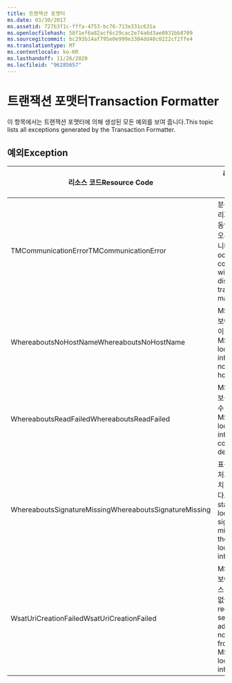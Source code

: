 ```yaml
---
title: 트랜잭션 포맷터
ms.date: 03/30/2017
ms.assetid: 727b3f1c-fffa-4753-bc76-713e331c631a
ms.openlocfilehash: 58f1ef6a82acf6c29cac2e74a6d3ae0931bb8709
ms.sourcegitcommit: bc293b14af795e0e999e3304dd40c0222cf2ffe4
ms.translationtype: MT
ms.contentlocale: ko-KR
ms.lasthandoff: 11/26/2020
ms.locfileid: "96285657"
---
```

# <a name="transaction-formatter"></a><span data-ttu-id="5ba1f-102">트랜잭션 포맷터</span><span class="sxs-lookup"><span data-stu-id="5ba1f-102">Transaction Formatter</span></span>

<span data-ttu-id="5ba1f-103">이 항목에서는 트랜잭션 포맷터에 의해 생성된 모든 예외를 보여 줍니다.</span><span class="sxs-lookup"><span data-stu-id="5ba1f-103">This topic lists all exceptions generated by the Transaction Formatter.</span></span>  
  
## <a name="exception"></a><span data-ttu-id="5ba1f-104">예외</span><span class="sxs-lookup"><span data-stu-id="5ba1f-104">Exception</span></span>  
  
|<span data-ttu-id="5ba1f-105">리소스 코드</span><span class="sxs-lookup"><span data-stu-id="5ba1f-105">Resource Code</span></span>|<span data-ttu-id="5ba1f-106">리소스 문자열</span><span class="sxs-lookup"><span data-stu-id="5ba1f-106">Resource String</span></span>|  
|-------------------|---------------------|  
|<span data-ttu-id="5ba1f-107">TMCommunicationError</span><span class="sxs-lookup"><span data-stu-id="5ba1f-107">TMCommunicationError</span></span>|<span data-ttu-id="5ba1f-108">분산 트랜잭션 관리자와 통신하는 동안 알 수 없는 오류가 발생했습니다.</span><span class="sxs-lookup"><span data-stu-id="5ba1f-108">An error occurred while communicating with the distributed transaction manager.</span></span>|  
|<span data-ttu-id="5ba1f-109">WhereaboutsNoHostName</span><span class="sxs-lookup"><span data-stu-id="5ba1f-109">WhereaboutsNoHostName</span></span>|<span data-ttu-id="5ba1f-110">MSDTC 위치 정보에 호스트 이름이 없습니다.</span><span class="sxs-lookup"><span data-stu-id="5ba1f-110">The MSDTC location information did not contain a host name.</span></span>|  
|<span data-ttu-id="5ba1f-111">WhereaboutsReadFailed</span><span class="sxs-lookup"><span data-stu-id="5ba1f-111">WhereaboutsReadFailed</span></span>|<span data-ttu-id="5ba1f-112">MSDTC 위치 정보를 역직렬화할 수 없습니다.</span><span class="sxs-lookup"><span data-stu-id="5ba1f-112">The MSDTC location information could not be deserialized.</span></span>|  
|<span data-ttu-id="5ba1f-113">WhereaboutsSignatureMissing</span><span class="sxs-lookup"><span data-stu-id="5ba1f-113">WhereaboutsSignatureMissing</span></span>|<span data-ttu-id="5ba1f-114">표준 위치 시그니처가 MSDTC 위치 정보에 없습니다.</span><span class="sxs-lookup"><span data-stu-id="5ba1f-114">The standard location signature was missing from the MSDTC location information.</span></span>|  
|<span data-ttu-id="5ba1f-115">WsatUriCreationFailed</span><span class="sxs-lookup"><span data-stu-id="5ba1f-115">WsatUriCreationFailed</span></span>|<span data-ttu-id="5ba1f-116">MSDTC 위치 정보에서 등록 서비스 주소를 만들 수 없습니다.</span><span class="sxs-lookup"><span data-stu-id="5ba1f-116">A registration service address could not be created from the MSDTC location information.</span></span>|
